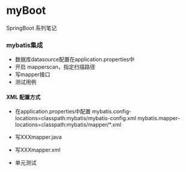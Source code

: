 # myBoot
SpringBoot 系列笔记


### mybatis集成

- 数据库datasource配置在application.properties中
- 开启 mapperscan，指定扫描路径
- 写mapper接口
- 测试用例

#### XML 配置方式

- 在application.properties中配置
    mybatis.config-locations=classpath:mybatis/mybatis-config.xml
    mybatis.mapper-locations=classpath:mybatis/mapper/*.xml

- 写XXXmapper.java
- 写XXXmapper.xml
- 单元测试
